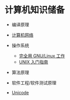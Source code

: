 # 计算机知识储备
- 编译原理
- [计算机网络](http://zh.wikipedia.org/wiki/%E8%AE%A1%E7%AE%97%E6%9C%BA%E7%BD%91%E7%BB%9C)
- 操作系统
   - [完全用 GNU/Linux 工作](https://www.w3cschool.cn/working_on_gnu_linux/)
   - [UNIX 入门指南](https://www.w3cschool.cn/unix/)

- 算法原理
- 软件工程/软件测试原理
- [Unicode](http://www.unicode.org/)